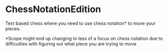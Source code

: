 # ChessNotationEdition
Text based chess where you need to use chess notation* to move your pieces.

*Scope might end up changing to less of a focus on chess notation due to difficulties with figuring out what piece you are trying to move
